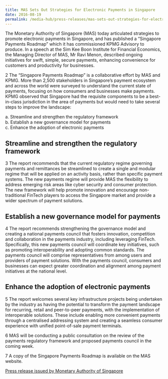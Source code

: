 ```yaml
---
title: MAS Sets Out Strategies for Electronic Payments in Singapore
date: 2016-08-19
permalink: /media-hub/press-releases/mas-sets-out-strategies-for-electronic-payments-in-singapore
---
```

The Monetary Authority of Singapore (MAS) today articulated strategies to promote electronic payments in Singapore, and has published a “Singapore Payments Roadmap” which it has commissioned KPMG Advisory to produce. In a speech at the Sim Kee Boon Institute for Financial Economics, the Managing Director of MAS, Mr Ravi Menon, described ongoing initiatives for swift, simple, secure payments, enhancing convenience for customers and productivity for businesses.

2 The “Singapore Payments Roadmap” is a collaborative effort by MAS and KPMG. More than 2,500 stakeholders in Singapore’s payment ecosystem and across the world were surveyed to understand the current state of payments, focusing on how consumers and businesses make payments. KPMG observed that Singapore had the requisite components to be a best-in-class jurisdiction in the area of payments but would need to take several steps to improve the landscape:

a. Streamline and strengthen the regulatory framework  
b. Establish a new governance model for payments  
c. Enhance the adoption of electronic payments

## Streamline and strengthen the regulatory framework

3 The report recommends that the current regulatory regime governing payments and remittances be streamlined to create a single and modular regime that will be applied on an activity basis, rather than specific payment systems. The new payments regime will provide MAS the flexibility to address emerging risk areas like cyber security and consumer protection. The new framework will help promote innovation and encourage non-traditional FinTech players to access the Singapore market and provide a wider spectrum of payment solutions.

## Establish a new governance model for payments

4 The report recommends strengthening the governance model and creating a national payments council that fosters innovation, competition and collaboration in the payments industry, including leveraging FinTech. Specifically, this new payments council will coordinate key initiatives, such as promoting interoperability and adopting common standards. The payments council will comprise representatives from among users and providers of payment solutions. With the payments council, consumers and businesses can expect greater coordination and alignment among payment initiatives at the national level.

## Enhance the adoption of electronic payments

5 The report welcomes several key infrastructure projects being undertaken by the industry as having the potential to transform the payment landscape for recurring, retail and peer-to-peer payments, with the implementation of interoperable solutions. These include enabling more convenient payments through a centralised addressing system and creating a seamless consumer experience with unified point-of-sale payment terminals.

6 MAS will be conducting a public consultation on the review of the payments regulatory framework and proposed payments council in the coming week.

7 A copy of the Singapore Payments Roadmap is available on the MAS website.

[Press release issued by Monetary Authority of Singapore](https://www.mas.gov.sg/news/media-releases/2016/mas-sets-out-strategies-for-electronic-payments-in-singapore)
